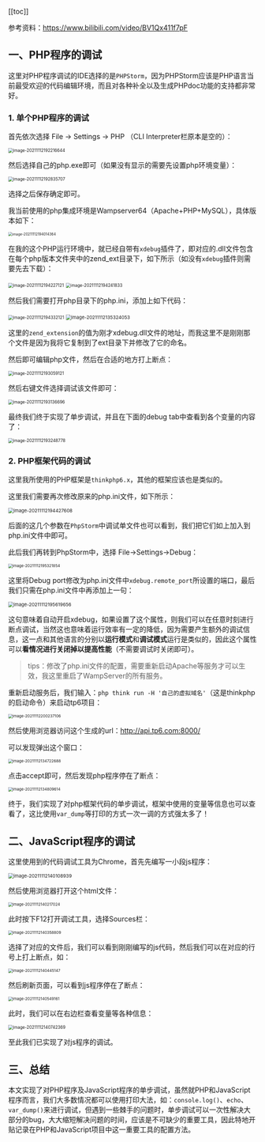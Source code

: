 [[toc]]

参考资料：https://www.bilibili.com/video/BV1Qx411f7pF

## 一、PHP程序的调试

这里对PHP程序调试的IDE选择的是`PHPStorm`，因为PHPStorm应该是PHP语言当前最受欢迎的代码编辑环境，而且对各种补全以及生成PHPdoc功能的支持都非常好。

### 1. 单个PHP程序的调试

首先依次选择 File -> Settings -> PHP （CLI Interpreter栏原本是空的）：

<img src="https://codereaper-image-bed.oss-cn-shenzhen.aliyuncs.com/img/my-picture-bed/image-20211112192216644.png" alt="image-20211112192216644" style="zoom: 60%;" />

然后选择自己的php.exe即可（如果没有显示的需要先设置php环境变量）：

<img src="https://codereaper-image-bed.oss-cn-shenzhen.aliyuncs.com/img/my-picture-bed/image-20211112192835707.png" alt="image-20211112192835707" style="zoom: 60%;" />

选择之后保存确定即可。

我当前使用的php集成环境是Wampserver64（Apache+PHP+MySQL），具体版本如下：

<img src="https://codereaper-image-bed.oss-cn-shenzhen.aliyuncs.com/img/my-picture-bed/image-20211112194014364.png" alt="image-20211112194014364" style="zoom: 50%;" />

在我的这个PHP运行环境中，就已经自带有`xdebug`插件了，即对应的.dll文件包含在每个php版本文件夹中的zend_ext目录下，如下所示（如没有`xdebug`插件则需要先去下载）：

<img src="https://codereaper-image-bed.oss-cn-shenzhen.aliyuncs.com/img/my-picture-bed/image-20211112194227121.png" alt="image-20211112194227121" style="zoom: 60%;" />

<img src="https://codereaper-image-bed.oss-cn-shenzhen.aliyuncs.com/img/my-picture-bed/image-20211112194241833.png" alt="image-20211112194241833" style="zoom: 60%;" />

然后我们需要打开php目录下的php.ini，添加上如下代码：

<img src="https://codereaper-image-bed.oss-cn-shenzhen.aliyuncs.com/img/my-picture-bed/image-20211112194332121.png" alt="image-20211112194332121" style="zoom: 60%;" />

<img src="https://codereaper-image-bed.oss-cn-shenzhen.aliyuncs.com/img/my-picture-bed/image-20211112135324053.png" alt="image-20211112135324053" style="zoom: 67%;" />

这里的`zend_extension`的值为刚才xdebug.dll文件的地址，而我这里不是刚刚那个文件是因为我将它复制到了ext目录下并修改了它的命名。

然后即可编辑php文件，然后在合适的地方打上断点：

<img src="https://codereaper-image-bed.oss-cn-shenzhen.aliyuncs.com/img/my-picture-bed/image-20211112193059121.png" alt="image-20211112193059121" style="zoom: 60%;" />

然后右键文件选择调试该文件即可：

<img src="https://codereaper-image-bed.oss-cn-shenzhen.aliyuncs.com/img/my-picture-bed/image-20211112193136696.png" alt="image-20211112193136696" style="zoom: 60%;" />

最终我们终于实现了单步调试，并且在下面的debug tab中查看到各个变量的内容了：

<img src="https://codereaper-image-bed.oss-cn-shenzhen.aliyuncs.com/img/my-picture-bed/image-20211112193248778.png" alt="image-20211112193248778" style="zoom: 60%;" />

### 2. PHP框架代码的调试

这里我所使用的PHP框架是`thinkphp6.x`，其他的框架应该也是类似的。

这里我们需要再次修改原来的php.ini文件，如下所示：

<img src="https://codereaper-image-bed.oss-cn-shenzhen.aliyuncs.com/img/my-picture-bed/image-20211112194427608.png" alt="image-20211112194427608" style="zoom: 67%;" />

后面的这几个参数在`PhpStorm`中调试单文件也可以看到，我们把它们如上加入到php.ini文件中即可。

此后我们再转到PhpStorm中，选择 File->Settings->Debug：

<img src="https://codereaper-image-bed.oss-cn-shenzhen.aliyuncs.com/img/my-picture-bed/image-20211112195321854.png" alt="image-20211112195321854" style="zoom: 55%;" />

这里将Debug port修改为php.ini文件中`xdebug.remote_port`所设置的端口，最后我们只需在php.ini文件中再添加上一句：

<img src="https://codereaper-image-bed.oss-cn-shenzhen.aliyuncs.com/img/my-picture-bed/image-20211112195619656.png" alt="image-20211112195619656" style="zoom: 67%;" />

这句意味着自动开启xdebug，如果设置了这个属性，则我们可以在任意时刻进行断点调试，当然这也意味着运行效率有一定的降低，因为需要产生额外的调试信息，这一点和其他语言的分别以**运行模式**和**调试模式**运行是类似的，因此这个属性可以**看情况进行关闭掉以提高性能**（不需要调试时关闭即可）。

> tips：修改了php.ini文件的配置，需要重新启动Apache等服务才可以生效，我这里重启了WampServer的所有服务。

重新启动服务后，我们输入：`php think run -H '自己的虚拟域名'`（这是thinkphp的启动命令）来启动tp6项目：

<img src="https://codereaper-image-bed.oss-cn-shenzhen.aliyuncs.com/img/my-picture-bed/image-20211112200237106.png" alt="image-20211112200237106" style="zoom: 55%;" />

然后使用浏览器访问这个生成的url：http://api.tp6.com:8000/

可以发现弹出这个窗口：

<img src="https://codereaper-image-bed.oss-cn-shenzhen.aliyuncs.com/img/my-picture-bed/image-20211112134722688.png" alt="image-20211112134722688" style="zoom: 55%;" />

点击accept即可，然后发现php程序停在了断点：

<img src="https://codereaper-image-bed.oss-cn-shenzhen.aliyuncs.com/img/my-picture-bed/image-20211112134809614.png" alt="image-20211112134809614" style="zoom: 55%;" />

终于，我们实现了对php框架代码的单步调试，框架中使用的变量等信息也可以查看了，这比使用`var_dump`等打印的方式一次一调的方式强太多了！

## 二、JavaScript程序的调试

这里使用到的代码调试工具为Chrome，首先先编写一小段js程序：

<img src="https://codereaper-image-bed.oss-cn-shenzhen.aliyuncs.com/img/my-picture-bed/image-20211112140108939.png" alt="image-20211112140108939" style="zoom:67%;" />

然后使用浏览器打开这个html文件：

<img src="https://codereaper-image-bed.oss-cn-shenzhen.aliyuncs.com/img/my-picture-bed/image-20211112140217024.png" alt="image-20211112140217024" style="zoom:55%;" />

此时按下F12打开调试工具，选择Sources栏：

<img src="https://codereaper-image-bed.oss-cn-shenzhen.aliyuncs.com/img/my-picture-bed/image-20211112140358809.png" alt="image-20211112140358809" style="zoom: 55%;" />

选择了对应的文件后，我们可以看到刚刚编写的js代码，然后我们可以在对应的行号上打上断点，如：

<img src="https://codereaper-image-bed.oss-cn-shenzhen.aliyuncs.com/img/my-picture-bed/image-20211112140445147.png" alt="image-20211112140445147" style="zoom: 55%;" />

然后刷新页面，可以看到js程序停在了断点：

<img src="https://codereaper-image-bed.oss-cn-shenzhen.aliyuncs.com/img/my-picture-bed/image-20211112140549161.png" alt="image-20211112140549161" style="zoom: 55%;" />

此时，我们可以在右边栏查看变量等各种信息：

<img src="https://codereaper-image-bed.oss-cn-shenzhen.aliyuncs.com/img/my-picture-bed/image-20211112140742369.png" alt="image-20211112140742369" style="zoom: 60%;" />

至此我们已实现了对js程序的调试。

## 三、总结

本文实现了对PHP程序及JavaScript程序的单步调试，虽然就PHP和JavaScript程序而言，我们大多数情况都可以使用打印大法，如：`console.log()`、`echo`、`var_dump()`来进行调试，但遇到一些棘手的问题时，单步调试可以一次性解决大部分的bug，大大缩短解决问题的时间，应该是不可缺少的重要工具，因此特地开贴记录在PHP和JavaScript项目中这一重要工具的配置方法。